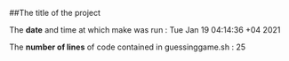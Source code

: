 ##The title of the project

The **date** and time at which make was run : 
Tue Jan 19 04:14:36 +04 2021

The **number of lines** of code contained in guessinggame.sh : 
25
